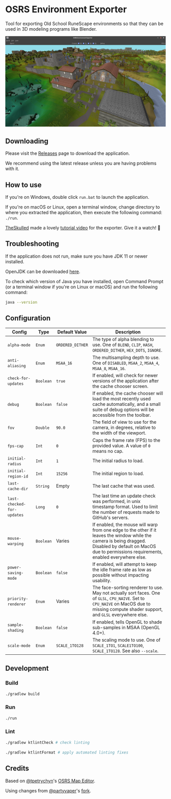 # OSRS Environment Exporter

Tool for exporting Old School RuneScape environments so that they can be used in 3D modeling programs like Blender.

[![Screenshot of the application](./docs/screenshot.webp)](https://www.youtube.com/watch?v=xAggnDgALck)

## Downloading

Please visit the [Releases](https://github.com/ConnorDY/OSRS-Environment-Exporter/releases) page to download the application.

We recommend using the latest release unless you are having problems with it.

## How to use

If you're on Windows, double click `run.bat` to launch the application.

If you're on macOS or Linux, open a terminal window, change directory to where you extracted the application, then execute the following command: `./run`.

[TheSkulled](https://www.youtube.com/channel/UC3NPPMYWrCH4oCFeKRf9Ltw) made a lovely [tutorial video](https://www.youtube.com/watch?v=NhqLDY9QH7k) for the exporter. Give it a watch! 👀

## Troubleshooting

If the application does not run, make sure you have JDK 11 or newer installed.

OpenJDK can be downloaded [here](https://learn.microsoft.com/en-us/java/openjdk/download).

To check which version of Java you have installed, open Command Prompt (or a terminal window if you're on Linux or macOS) and run the following command:
```bash
java --version
```

## Configuration

| Config                     | Type      | Default Value    | Description                                                                                                                                                                                                  |
|----------------------------|-----------|------------------|--------------------------------------------------------------------------------------------------------------------------------------------------------------------------------------------------------------|
| `alpha-mode`               | `Enum`    | `ORDERED_DITHER` | The type of alpha blending to use. One of `BLEND`, `CLIP`, `HASH`, `ORDERED_DITHER`, `HEX_DOTS`, `IGNORE`.                                                                                                   |
| `anti-aliasing`            | `Enum`    | `MSAA_16`        | The multisampling depth to use. One of `DISABLED`, `MSAA_2`, `MSAA_4`, `MSAA_8`, `MSAA_16`.                                                                                                                  |
| `check-for-updates`        | `Boolean` | `true`           | If enabled, will check for newer versions of the application after the cache chooser screen.                                                                                                                 |
| `debug`                    | `Boolean` | `false`          | If enabled, the cache chooser will load the most recently used cache automatically, and a small suite of debug options will be accessible from the toolbar.                                                  |
| `fov`                      | `Double`  | `90.0`           | The field of view to use for the camera, in degrees, relative to the width of the viewport.                                                                                                                  |
| `fps-cap`                  | `Int`     | `0`              | Caps the frame rate (FPS) to the provided value. A value of `0` means no cap.                                                                                                                                |
| `initial-radius`           | `Int`     | `1`              | The initial radius to load.                                                                                                                                                                                  |
| `initial-region-id`        | `Int`     | `15256`          | The initial region to load.                                                                                                                                                                                  |
| `last-cache-dir`           | `String`  | Empty            | The last cache that was used.                                                                                                                                                                                |
| `last-checked-for-updates` | `Long`    | `0`              | The last time an update check was performed, in unix timestamp format. Used to limit the number of requests made to GitHub's servers.                                                                        |
| `mouse-warping`            | `Boolean` | Varies           | If enabled, the mouse will warp from one edge to the other if it leaves the window while the camera is being dragged. Disabled by default on MacOS due to permissions requirements, enabled everywhere else. |
| `power-saving-mode`        | `Boolean` | `false`          | If enabled, will attempt to keep the idle frame rate as low as possible without impacting usability.                                                                                                         |
| `priority-renderer`        | `Enum`    | Varies           | The face-sorting renderer to use. May not actually sort faces. One of `GLSL`, `CPU_NAIVE`. Set to `CPU_NAIVE` on MacOS due to missing compute shader support, and `GLSL` everywhere else.                    |
| `sample-shading`           | `Boolean` | `false`          | If enabled, tells OpenGL to shade sub-samples in MSAA (OpenGL 4.0+).                                                                                                                                         |
| `scale-mode`               | `Enum`    | `SCALE_1TO128`   | The scaling mode to use. One of `SCALE_1TO1`, `SCALE1TO100`, `SCALE_1TO128`. See also `--scale`.                                                                                                             |

## Development

### Build

```bash
./gradlew build
```

### Run

```bash
./run
```

### Lint

```bash
./gradlew ktlintCheck # check linting
```

```bash
./gradlew ktlintFormat # apply automated linting fixes
```

## Credits

Based on [@tpetrychyn](https://github.com/tpetrychyn)'s [OSRS Map Editor](https://github.com/tpetrychyn/osrs-map-editor).

Using changes from [@partyvaper](https://github.com/partyvaper)'s [fork](https://github.com/partyvaper/osrs-map-editor).

